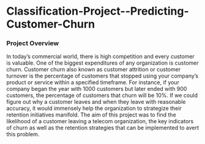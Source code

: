 # Classification-Project--Predicting-Customer-Churn

### Project Overview
In today’s commercial world, there is high competition and every customer is valuable. One of the biggest expenditures of any organization is customer churn. Customer churn also known as customer attrition or customer turnover is the percentage of customers that stopped using your company’s product or service within a specified timeframe. For instance, if your company began the year with 1000 customers but later ended with 900 customers, the percentage of customers that churn will be 10%. If we could figure out why a customer leaves and when they leave with reasonable accuracy, it would immensely help the organization to strategize their retention initiatives manifold.
The aim of this project was to find the likelihood of a customer leaving a telecom organization, the key indicators of churn as well as the retention strategies that can be implemented to avert this problem.
